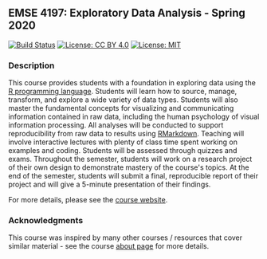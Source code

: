 ## EMSE 4197: Exploratory Data Analysis - Spring 2020

[![Build Status](https://travis-ci.org/emse-eda-gwu/2020-Spring.svg?branch=master)](https://travis-ci.org/emse-eda-gwu/2020-Spring) [![License: CC BY 4.0](https://img.shields.io/badge/License-CC%20BY%204.0-lightgrey.svg)](https://creativecommons.org/licenses/by/4.0/) [![License: MIT](https://img.shields.io/badge/License-MIT-yellow.svg)](https://opensource.org/licenses/MIT)

### Description

This course provides students with a foundation in exploring data using the [R programming language](https://www.r-project.org/). Students will learn how to source, manage, transform, and explore a wide variety of data types. Students will also master the fundamental concepts for visualizing and communicating information contained in raw data, including the human psychology of visual information processing. All analyses will be conducted to support reproducibility from raw data to results using [RMarkdown](https://bookdown.org/yihui/rmarkdown/). Teaching will involve interactive lectures with plenty of class time spent working on examples and coding. Students will be assessed through quizzes and exams. Throughout the semester, students will work on a research project of their own design to demonstrate mastery of the course's topics. At the end of the semester, students will submit a final, reproducible report of their project and will give a 5-minute presentation of their findings.

For more details, please see the [course website](http://eda.seas.gwu.edu/2020-Spring/).

### Acknowledgments

This course was inspired by many other courses / resources that cover similar material - see the course [about page](http://eda.seas.gwu.edu/2020-Spring/about.html) for more details.


